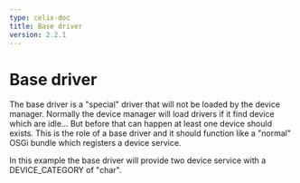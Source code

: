 ```yaml
---
type: celix-doc
title: Base driver
version: 2.2.1
---
```


<!--
Licensed to the Apache Software Foundation (ASF) under one or more
contributor license agreements.  See the NOTICE file distributed with
this work for additional information regarding copyright ownership.
The ASF licenses this file to You under the Apache License, Version 2.0
(the "License"); you may not use this file except in compliance with
the License.  You may obtain a copy of the License at

    http://www.apache.org/licenses/LICENSE-2.0

Unless required by applicable law or agreed to in writing, software
distributed under the License is distributed on an "AS IS" BASIS,
WITHOUT WARRANTIES OR CONDITIONS OF ANY KIND, either express or implied.
See the License for the specific language governing permissions and
limitations under the License.
-->

# Base driver

The base driver is a "special" driver that will not be loaded by the device manager.
Normally the device manager will load drivers if it find device which are idle... But before that can happen 
at least one device should exists. This is the role of a base driver and it should function like a "normal" OSGi
bundle which registers a device service.

In this example the base driver will provide two device service with a DEVICE_CATEGORY of "char".